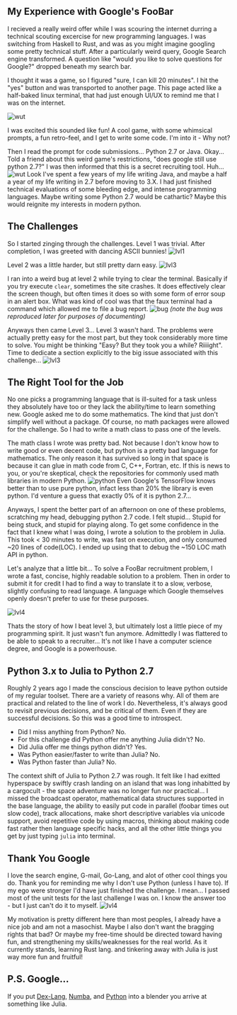 ## My Experience with Google's FooBar

I recieved a really weird offer while I was scouring the internet durring a technical scouting excercise for new programming languages. I was switching from Haskell to Rust, and was as you might imagine googling some pretty technical stuff. After a particularly weird query, Google Search engine transformed. A question like "would you like to solve questions for Google?" dropped beneath my search bar.

I thought it was a game, so I figured "sure, I can kill 20 minutes". I hit the "yes" button and was transported to another page. This page acted like a half-baked linux terminal, that had just enough UI/UX to remind me that I was on the internet. 

![wut](EnteringFooBart.png)

I was excited this sounded like fun! A cool game, with some whimsical prompts, a fun retro-feel, and I get to write some code. I'm into it - Why not?

Then I read the prompt for code submissions... Python 2.7 or Java. Okay... Told a friend about this weird game's restrictions, "does google still use python 2.7?" I was then informed that this is a secret recruiting tool. Huh... 
![wut](whypy27.png)
Look I've spent a few years of my life writing Java, and maybe a half a year of my life writing in 2.7 before moving to 3.X. I had just finished technical evaluations of some bleeding edge, and intense programming languages. Maybe writing some Python 2.7 would be cathartic? Maybe this would reignite my interests in modern python.

## The Challenges
So I started zinging through the challenges. Level 1 was trivial. After completion, I was greeted with dancing ASCII bunnies!
![lvl1](lvl1.png)

Level 2 was a little harder, but still pretty darn easy.
![lvl3](lvl2.png)

I ran into a weird bug at level 2 while trying to clear the terminal. Basically if you try execute `clear`, sometimes the site crashes. It does effectively clear the screen though, but often times it does so with some form of error soup in an alert box. What was kind of cool was that the faux terminal had a command which allowed me to file a bug report.
![bug](Bug.png)
*(note the bug was reproduced later for purposes of documenting)*

Anyways then came Level 3... Level 3 wasn't hard. The problems were actually pretty easy for the most part, but they took considerably more time to solve. You  might be thinking "Easy? But they took you a while? Riiiight". Time to dedicate a section explicitly to the big issue associated with this challenge...
![lvl3](lvl3.png)

## The Right Tool for the Job
No one picks a programming language that is ill-suited for a task unless they absolutely have too or they lack the ability/time to learn something new. Google asked me to do some mathematics. The kind that just don't simplify well without a package. Of course, no math packages were allowed for the challenge. So I had to write a math class to pass one of the levels. 

The math class I wrote was pretty bad. Not because I don't know how to write good or even decent code, but python is a pretty bad language for mathematics. The only reason it has survived so long in that space is because it can glue in math code from C, C++, Fortran, etc. If this is news to you, or you're skeptical, check the repositories for commonly used math libraries in modern Python. 
![python](pythoniscppchangemymind.jpeg)
Even Google's TensorFlow knows better than to use pure python, infact less than 20% the library is even python. I'd venture a guess that exactly 0% of it is python 2.7...

Anyways, I spent the better part of an afternoon on one of these problems, scratching my head, debugging python 2.7 code. I felt stupid... Stupid for being stuck, and stupid for playing along. To get some confidence in the fact that I knew what I was doing, I wrote a solution to the problem in Julia. This took < 30 minutes to write, was fast on execution, and only consumed ~20 lines of code(LOC). I ended up using that to debug the ~150 LOC math API in python.

Let's analyze that a little bit... To solve a FooBar recruitment problem, I wrote a fast, concise, highly readable solution to a problem. Then in order to submit it for credit I had to find a way to translate it to a slow, verbose, slightly confusing to read language. A language which Google themselves openly doesn't prefer to use for these purposes. 

![lvl4](lvl4.png)

Thats the story of how I beat level 3, but ultimately lost a little piece of my programming spirit. It just wasn't fun anymore. Admittedly I was flattered to be able to speak to a recruiter... It's not like I have a computer science degree, and Google is a powerhouse.

## Python 3.x to Julia to Python 2.7
Roughly 2 years ago I made the conscious decision to leave python outside of my regular toolset. There are a variety of reasons why. All of them are practical and related to the line of work I do. Nevertheless, it's always good to revisit previous decisions, and be critical of them. Even if they are successful decisions. So this was a good time to introspect.

- Did I miss anything from Python? No.
- For this challenge did Python offer me anything Julia didn't? No.
- Did Julia offer me things python didn't? Yes.
- Was Python easier/faster to write than Julia? No.
- Was Python faster than Julia? No.

The context shift of Julia to Python 2.7 was rough. It felt like I had exitted hyperspace by swiftly crash landing on an island that was long inhabitted by a cargocult - the space adventure was no longer fun nor practical... I missed the broadcast operator, mathematical data structures supported in the base language, the ability to easily put code in parallel (foobar times out slow code), track allocations, make short descriptive variables via unicode support, avoid repetitive code by using macros, thinking about making code fast rather then language specific hacks, and all the other little things you get by just typing `julia` into terminal. 

## Thank You Google
I love the search engine, G-mail, Go-Lang, and alot of other cool things you do. Thank you for reminding me why I don't use Python (unless I have to). If my ego were stronger I'd have just finished the challenge. I mean... I passed most of the unit tests for the last challenge I was on. I know the answer too - but I just can't do it to myself. 
![lvl4](lvl4current.png)

My motivation is pretty different here than most peoples, I already have a nice job and am not a masochist. Maybe I also don't want the bragging rights that bad? Or maybe my free-time should be directed toward having fun, and strengthening my skills/weaknesses for the real world. As it currently stands, learning Rust lang. and tinkering away with Julia is just way more fun and fruitful!

## P.S. Google...
If you put [Dex-Lang](https://github.com/google-research/dex-lang), [Numba](https://numba.pydata.org/), and [Python](https://github.com/python/cpython) into a blender you arrive at something like Julia.

